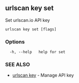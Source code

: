 ## urlscan key set

Set urlscan.io API key

```
urlscan key set [flags]
```

### Options

```
  -h, --help   help for set
```

### SEE ALSO

* [urlscan key](urlscan_key.md)	 - Manage API key

